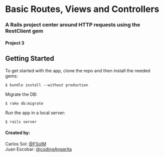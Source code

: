 # Basic Routes, Views and Controllers
### A Rails project center around HTTP requests using the RestClient gem
#### Project 3

## Getting Started

To get started with the app, clone the repo and then install the needed gems:

```
$ bundle install --without production
```

Migrate the DB:
```
$ rake db:migrate
```

Run the app in a local server:

```
$ rails server
```

#### Created by:
Carlos Sol: <a href="https://github.com/FSolM">@FSolM</a><br>
Juan Escobar: <a href="https://github.com/codingAngarita">@codingAngarita</a>
